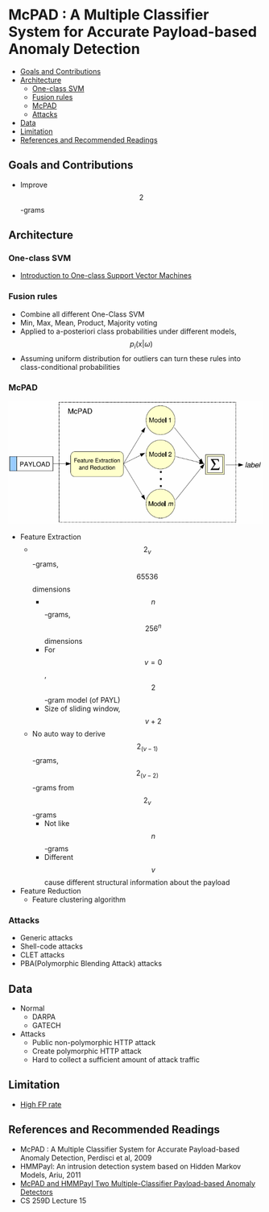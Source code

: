 # McPAD : A Multiple Classifier System for Accurate Payload-based Anomaly Detection

<!-- TOC -->

- [Goals and Contributions](#goals-and-contributions)
- [Architecture](#architecture)
    - [One-class SVM](#one-class-svm)
    - [Fusion rules](#fusion-rules)
    - [McPAD](#mcpad)
    - [Attacks](#attacks)
- [Data](#data)
- [Limitation](#limitation)
- [References and Recommended Readings](#references-and-recommended-readings)

<!-- /TOC -->

## Goals and Contributions

* Improve $$2$$-grams

## Architecture

### One-class SVM

* [Introduction to One-class Support Vector Machines](http://rvlasveld.github.io/blog/2013/07/12/introduction-to-one-class-support-vector-machines/)

### Fusion rules

* Combine all different One-Class SVM
* Min, Max, Mean, Product, Majority voting
* Applied to a-posteriori class probabilities under different models, $$p_i(\mathrm{x}|\omega)$$
* Assuming uniform distribution for outliers can turn these rules into class-conditional probabilities

### McPAD

![Overview of McPAD](images/McPAD.png)

* Feature Extraction
    * $$2_v$$-grams, $$65536$$ dimensions
        * $$n$$-grams, $$256^n$$ dimensions
        * For $$v = 0$$, $$2$$-gram model (of PAYL)
        * Size of sliding window, $$v + 2$$
    * No auto way to derive $$2_(v-1)$$-grams, $$2_(v-2)$$-grams from $$2_v$$-grams
        * Not like $$n$$-grams
        * Different $$v$$ cause different structural information about the payload
* Feature Reduction
    * Feature clustering algorithm

### Attacks

* Generic attacks
* Shell-code attacks
* CLET attacks
* PBA(Polymorphic Blending Attack) attacks

## Data

* Normal
    * DARPA
    * GATECH
* Attacks
    * Public non-polymorphic HTTP attack
    * Create polymorphic HTTP attack
    * Hard to collect a sufficient amount of attack traffic

## Limitation

* [High FP rate](http://www.cse.chalmers.se/edu/course/DAT285B/SLIDESNOTES/NGramPresentation.pptx)

## References and Recommended Readings

* McPAD : A Multiple Classifier System for Accurate Payload-based Anomaly Detection, Perdisci et al, 2009
* HMMPayl: An intrusion detection system based on Hidden Markov Models, Ariu, 2011
* [McPAD and HMMPayl Two Multiple-Classifier Payload-based Anomaly Detectors](http://pralab.diee.unica.it/en/HMMPayl_and_McPAD)
* CS 259D Lecture 15
